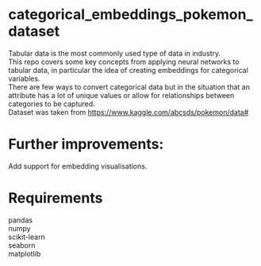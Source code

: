 # categorical_embeddings_pokemon_dataset
Tabular data is the most commonly used type of data in industry.  
This repo covers some key concepts from applying neural networks to tabular data, in particular the idea of creating embeddings for categorical variables.  
There are few ways to convert categorical data but in the situation that an attribute has a lot of unique values or allow for relationships between categories to be captured.   
Dataset was taken from https://www.kaggle.com/abcsds/pokemon/data#  

# Further improvements:
Add support for embedding visualisations.  


# Requirements
pandas  
numpy  
scikit-learn  
seaborn  
matplotlib 
